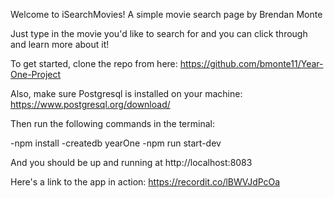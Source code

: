 Welcome to iSearchMovies! A simple movie search page by Brendan Monte

Just type in the movie you'd like to search for and you can click through and learn more about it!

To get started, clone the repo from here: https://github.com/bmonte11/Year-One-Project

Also, make sure Postgresql is installed on your machine: https://www.postgresql.org/download/

Then run the following commands in the terminal:

-npm install
-createdb yearOne
-npm run start-dev

And you should be up and running at http://localhost:8083

Here's a link to the app in action: https://recordit.co/lBWVJdPcOa
